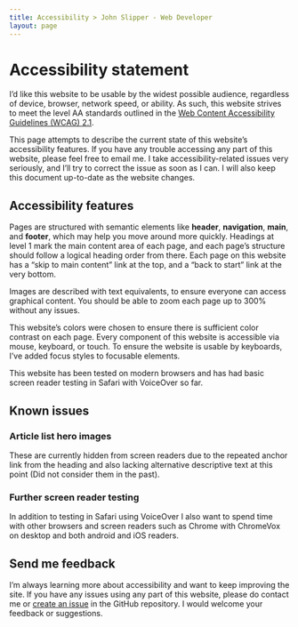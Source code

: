```yaml
---
title: Accessibility > John Slipper - Web Developer
layout: page
---
```


# Accessibility statement

I’d like this website to be usable by the widest possible audience, regardless of device, browser, network speed, or ability. As such, this website strives to meet the level AA standards outlined in the [Web Content Accessibility Guidelines (WCAG) 2.1](https://www.w3.org/TR/WCAG21/).

This page attempts to describe the current state of this website’s accessibility features. If you have any trouble accessing any part of this website, please feel free to email me. I take accessibility-related issues very seriously, and I’ll try to correct the issue as soon as I can. I will also keep this document up-to-date as the website changes.

## Accessibility features

Pages are structured with semantic elements like **header**, **navigation**, **main**, and **footer**, which may help you move around more quickly. Headings at level 1 mark the main content area of each page, and each page’s structure should follow a logical heading order from there. Each page on this website has a “skip to main content” link at the top, and a “back to start” link at the very bottom.

Images are described with text equivalents, to ensure everyone can access graphical content. You should be able to zoom each page up to 300% without any issues.

This website’s colors were chosen to ensure there is sufficient color contrast on each page. Every component of this website is accessible via mouse, keyboard, or touch. To ensure the website is usable by keyboards, I’ve added focus styles to focusable elements.

This website has been tested on modern browsers and has had basic screen reader testing in Safari with VoiceOver so far.

## Known issues

### Article list hero images

These are currently hidden from screen readers due to the repeated anchor link from the heading and also lacking alternative descriptive text at this point (Did not consider them in the past).

### Further screen reader testing

In addition to testing in Safari using VoiceOver I also want to spend time with other browsers and screen readers such as Chrome with ChromeVox on desktop and both android and iOS readers.

## Send me feedback

I’m always learning more about accessibility and want to keep improving the site. If you have any issues using any part of this website, please do contact me or [create an issue](https://github.com/johnslipper/johnslipper.github.io/issues) in the GitHub repository. I would welcome your feedback or suggestions.
